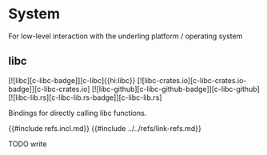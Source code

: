 # System

For low-level interaction with the underling platform / operating system

## libc

[![libc][c-libc-badge]][c-libc]{{hi:libc}}
[![libc-crates.io][c-libc-crates.io-badge]][c-libc-crates.io]
[![libc-github][c-libc-github-badge]][c-libc-github]
[![libc-lib.rs][c-libc-lib.rs-badge]][c-libc-lib.rs]

Bindings for directly calling libc functions.

{{#include refs.incl.md}}
{{#include ../../refs/link-refs.md}}

<div class="hidden">
TODO write
</div>
